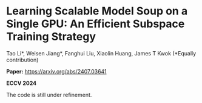 # Learning Scalable Model Soup on a Single GPU: An Efficient Subspace Training Strategy

Tao Li*, Weisen Jiang*, Fanghui Liu, Xiaolin Huang, James T Kwok (*Equally contribution)

**Paper:** https://arxiv.org/abs/2407.03641

**ECCV 2024**

The code is still under refinement.